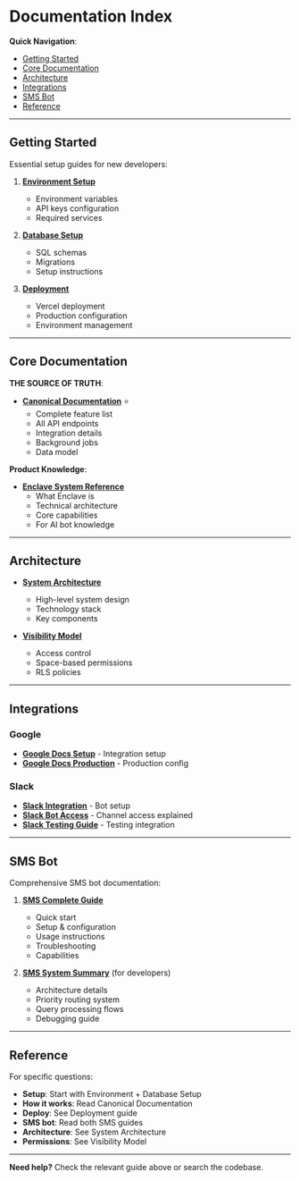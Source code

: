 # Documentation Index

**Quick Navigation**:

- [Getting Started](#getting-started)
- [Core Documentation](#core-documentation)
- [Architecture](#architecture)
- [Integrations](#integrations)
- [SMS Bot](#sms-bot)
- [Reference](#reference)

---

## Getting Started

Essential setup guides for new developers:

1. **[Environment Setup](./ENVIRONMENT.md)**
   - Environment variables
   - API keys configuration
   - Required services

2. **[Database Setup](./DATABASE_SETUP.md)**
   - SQL schemas
   - Migrations
   - Setup instructions

3. **[Deployment](./DEPLOYMENT.md)**
   - Vercel deployment
   - Production configuration
   - Environment management

---

## Core Documentation

**THE SOURCE OF TRUTH**:

- **[Canonical Documentation](./CANONICAL_DOCUMENTATION.md)** ⭐
  - Complete feature list
  - All API endpoints
  - Integration details
  - Background jobs
  - Data model
  
**Product Knowledge**:

- **[Enclave System Reference](./ENCLAVE_SYSTEM_REFERENCE.md)**
  - What Enclave is
  - Technical architecture
  - Core capabilities
  - For AI bot knowledge

---

## Architecture

- **[System Architecture](./SYSTEM_ARCHITECTURE.md)**
  - High-level system design
  - Technology stack
  - Key components

- **[Visibility Model](./VISIBILITY_MODEL.md)**
  - Access control
  - Space-based permissions
  - RLS policies

---

## Integrations

### Google
- **[Google Docs Setup](./GOOGLE_DOCS_SETUP.md)** - Integration setup
- **[Google Docs Production](./GOOGLE_DOCS_PRODUCTION.md)** - Production config

### Slack
- **[Slack Integration](./SLACK_INTEGRATION.md)** - Bot setup
- **[Slack Bot Access](./SLACK_BOT_ACCESS.md)** - Channel access explained
- **[Slack Testing Guide](./SLACK_TESTING_GUIDE.md)** - Testing integration

---

## SMS Bot

Comprehensive SMS bot documentation:

1. **[SMS Complete Guide](./SMS_COMPLETE_GUIDE.md)**
   - Quick start
   - Setup & configuration
   - Usage instructions
   - Troubleshooting
   - Capabilities

2. **[SMS System Summary](./SMS_SYSTEM_SUMMARY.md)** (for developers)
   - Architecture details
   - Priority routing system
   - Query processing flows
   - Debugging guide

---

## Reference

For specific questions:
- **Setup**: Start with Environment + Database Setup
- **How it works**: Read Canonical Documentation
- **Deploy**: See Deployment guide
- **SMS bot**: Read both SMS guides
- **Architecture**: See System Architecture
- **Permissions**: See Visibility Model

---

**Need help?** Check the relevant guide above or search the codebase.

